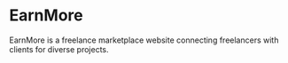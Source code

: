 # EarnMore
EarnMore is a freelance marketplace website connecting freelancers with clients for diverse projects.
